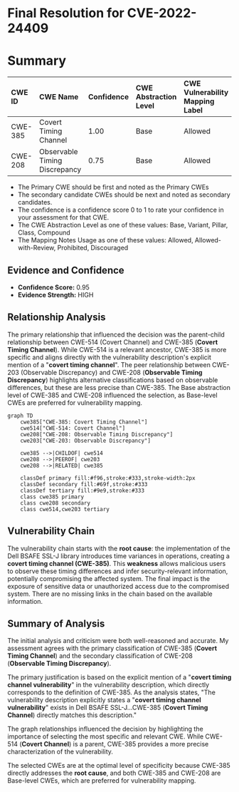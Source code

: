 # Final Resolution for CVE-2022-24409

# Summary
| CWE ID  | CWE Name                      | Confidence | CWE Abstraction Level | CWE Vulnerability Mapping Label | CWE-Vulnerability Mapping Notes |
| :-------- | :---------------------------- | :--------- | :-------------------- | :------------------------------ | :---------------------------- |
| CWE-385 | Covert Timing Channel | 1.00      | Base                  | Allowed                         | Acceptable-Use   |
| CWE-208 | Observable Timing Discrepancy | 0.75      | Base                  | Allowed                         | Acceptable-Use                |

  - The Primary CWE should be first and noted as the Primary CWEs
  - The secondary candidate CWEs should be next and noted as secondary candidates.
  - The confidence is a confidence score 0 to 1 to rate your confidence in your assessment for that CWE.
  - The CWE Abstraction Level as one of these values: Base, Variant, Pillar, Class, Compound
  - The Mapping Notes Usage as one of these values: Allowed, Allowed-with-Review, Prohibited, Discouraged

## Evidence and Confidence

*   **Confidence Score:** 0.95
*   **Evidence Strength:** HIGH

## Relationship Analysis
The primary relationship that influenced the decision was the parent-child relationship between CWE-514 (Covert Channel) and CWE-385 (**Covert Timing Channel**). While CWE-514 is a relevant ancestor, CWE-385 is more specific and aligns directly with the vulnerability description's explicit mention of a "**covert timing channel**". The peer relationship between CWE-203 (Observable Discrepancy) and CWE-208 (**Observable Timing Discrepancy**) highlights alternative classifications based on observable differences, but these are less precise than CWE-385. The Base abstraction level of CWE-385 and CWE-208 influenced the selection, as Base-level CWEs are preferred for vulnerability mapping.

```mermaid
graph TD
    cwe385["CWE-385: Covert Timing Channel"]
    cwe514["CWE-514: Covert Channel"]
    cwe208["CWE-208: Observable Timing Discrepancy"]
    cwe203["CWE-203: Observable Discrepancy"]

    cwe385 -->|CHILDOF| cwe514
    cwe208 -->|PEEROF| cwe203
    cwe208 -->|RELATED| cwe385
    
    classDef primary fill:#f96,stroke:#333,stroke-width:2px
    classDef secondary fill:#69f,stroke:#333
    classDef tertiary fill:#9e9,stroke:#333
    class cwe385 primary
    class cwe208 secondary
    class cwe514,cwe203 tertiary
```

## Vulnerability Chain
The vulnerability chain starts with the **root cause**: the implementation of the Dell BSAFE SSL-J library introduces time variances in operations, creating a **covert timing channel (CWE-385)**. This **weakness** allows malicious users to observe these timing differences and infer security-relevant information, potentially compromising the affected system. The final impact is the exposure of sensitive data or unauthorized access due to the compromised system. There are no missing links in the chain based on the available information.

## Summary of Analysis
The initial analysis and criticism were both well-reasoned and accurate. My assessment agrees with the primary classification of CWE-385 (**Covert Timing Channel**) and the secondary classification of CWE-208 (**Observable Timing Discrepancy**).

The primary justification is based on the explicit mention of a "**covert timing channel vulnerability**" in the vulnerability description, which directly corresponds to the definition of CWE-385. As the analysis states, "The vulnerability description explicitly states a "**covert timing channel vulnerability**" exists in Dell BSAFE SSL-J...CWE-385 (**Covert Timing Channel**) directly matches this description."

The graph relationships influenced the decision by highlighting the importance of selecting the most specific and relevant CWE. While CWE-514 (**Covert Channel**) is a parent, CWE-385 provides a more precise characterization of the vulnerability.

The selected CWEs are at the optimal level of specificity because CWE-385 directly addresses the **root cause**, and both CWE-385 and CWE-208 are Base-level CWEs, which are preferred for vulnerability mapping.